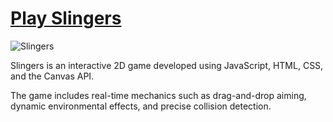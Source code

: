 # [Play Slingers](https://slingersgame.netlify.app/)

<img src="https://github.com/user-attachments/assets/e81224e9-8c2b-4001-91e6-e393be242ff2" alt="Slingers" title="Play against a friend or the computer and experience the beautiful cityscapes" />
<br />

Slingers is an interactive 2D game developed using JavaScript, HTML, CSS, and the Canvas API. 

The game includes real-time mechanics such as drag-and-drop aiming, dynamic environmental effects, and precise collision detection.

